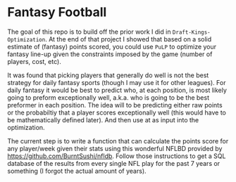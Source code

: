 # Fantasy Football

The goal of this repo is to build off the prior work I did in `Draft-Kings-Optimization`. At the end of that project I showed that based on a solid estimate of (fantasy) points scored, you could use `PuLP` to optimize your fantasy line-up given the constraints imposed by the game (number of players, cost, etc). 


It was found that picking players that generally do well is not the best strategy for daily fantasy sports (though I may use it for other leagues). For daily fantasy it would be best to predict who, at each position, is most likely going to preform exceptionally well, a.k.a. who is going to be the best preformer in each position. The idea will to be predicting either raw points or the probabiltiy that a player scores exceptionally well (this would have to be mathematically defined later). And then use at as input into the optimization. 

The current step is to write a function that can calculate the points score for any player/week given their stats using this wonderful NFLBD provided by https://github.com/BurntSushi/nfldb. Follow those instructions to get a SQL database of the results from every single NFL play for the past 7 years or something (I forgot the actual amount of years). 



